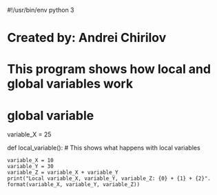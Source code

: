 #!/usr/bin/env python 3

# Created by: Andrei Chirilov
# This program shows how local and global variables work

# global variable
variable_X = 25

def local_variable():
    # This shows what happens with local variables
    
    variable_X = 10
    variable_Y = 30
    variable_Z = variable_X + variable_Y
    print("Local variable_X, variable_Y, variable_Z: {0} + {1} + {2}".
    format(variable_X, variable_Y, variable_Z))
    
